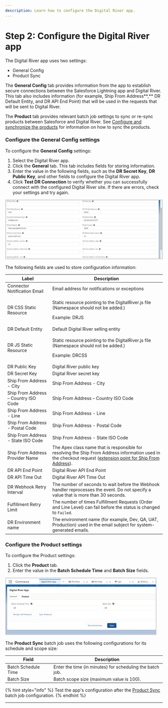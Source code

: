 ```yaml
---
description: Learn how to configure the Digital River app.
---
```


# Step 2: Configure the Digital River app

The Digital River app uses two settings:

* General Config&#x20;
* Product Sync&#x20;

The **General Config** tab provides information from the app to establish secure connections between the Salesforce Lightning app and Digital River. This tab also includes information (for example, Ship From Address**,** DR Default Entity, and DR API End Point) that will be used in the requests that will be sent to Digital River.&#x20;

The **Product** tab provides relevant batch job settings to sync or re-sync products between Salesforce and Digital River. See [Configure and synchronize the products](step-7.-update-the-product-sync-settings.md) for information on how to sync the products.

### Configure the General Config settings

To configure the **General Config** settings:

1. Select the Digital River app.
2. Click the **General** tab. This tab includes fields for storing information.&#x20;
3. Enter the value in the following fields, such as the **DR Secret Key**, **DR Public Key**, and other fields to configure the Digital River app.&#x20;
4. Click **Test DR Connection** to verify whether you can successfully connect with the configured Digital River site. If there are errors, check your settings and try again.

![](<../.gitbook/assets/General config settings.jpg.png>)

The following fields are used to store configuration information:

| **Label**                            | Description                                                                                                                                                                                                                                              |
| ------------------------------------ | -------------------------------------------------------------------------------------------------------------------------------------------------------------------------------------------------------------------------------------------------------- |
| Connector Notification Email         | Email address for notifications or exceptions                                                                                                                                                                                                            |
| DR CSS Static Resource               | <p>Static resource pointing to the DigitalRiver.js file (Namespace should not be added.)</p><p>Example: DRJS </p>                                                                                                                                        |
| DR Default Entity                    | Default Digital River selling entity                                                                                                                                                                                                                     |
| DR JS Static Resource                | <p>Static resource pointing to the DigitalRiver.js file (Namespace should not be added.)</p><p>Example: DRCSS</p>                                                                                                                                        |
| DR Public Key                        | Digital River public key                                                                                                                                                                                                                                 |
| DR Secret Key                        | Digital River secret key                                                                                                                                                                                                                                 |
| Ship From Address - City             | Ship From Address - City                                                                                                                                                                                                                                 |
| Ship From Address – Country ISO Code | Ship From Address – Country ISO Code                                                                                                                                                                                                                     |
| Ship From Address - Line             | Ship From Address - Line                                                                                                                                                                                                                                 |
| Ship From Address - Postal Code      | Ship From Address - Postal Code                                                                                                                                                                                                                          |
| Ship From Address - State ISO Code   | Ship From Address - State ISO Code                                                                                                                                                                                                                       |
| Ship From Address Provider Name      | The Apex class name that is responsible for resolving the Ship From Address information used in the checkout request ([extension point for Ship From Address](../extending-the-digital-river-salesforce-lightning-app/extend-the-ship-from-address.md)). |
| DR API End Point                     | Digital River API End Point                                                                                                                                                                                                                              |
| DR API Time Out                      | Digital River API Time Out                                                                                                                                                                                                                               |
| DR Webhook Retry Interval            | The number of seconds to wait before the Webhook handler reprocesses the event. Do not specify a value that is more than 30 seconds.                                                                                                                     |
| Fulfillment Retry Limit              | The number of times Fulfillment Requests (Order and Line Level) can fail before the status is changed to `Failed`.                                                                                                                                       |
| DR Environment name                  | The environment name (for example, Dev, QA, UAT, Production) used in the email subject for system-generated emails.                                                                                                                                      |

### Configure the Product settings

To configure the Product settings:

1. Click the **Product** tab.
2. Enter the value in the **Batch Schedule Time** and **Batch Size** fields.&#x20;

![](<../.gitbook/assets/Product tab (2).png>)

The **Product Sync** batch job uses the following configurations for its schedule and scope size:

| Field               | Description                                               |
| ------------------- | --------------------------------------------------------- |
| Batch Schedule Time | Enter the time (in minutes) for scheduling the batch job. |
| Batch Size          | Batch scope size (maximum value is 100).                  |

{% hint style="info" %}
Test the app's configuration after the [Product Sync ](step-7.-update-the-product-sync-settings.md#product-synchronization)batch job configuration.
{% endhint %}

****



